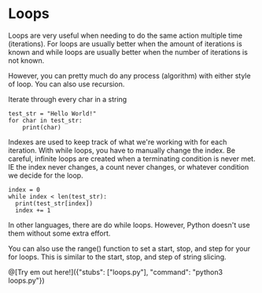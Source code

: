 # Loops

   Loops are very useful when needing to do the same action 
   multiple time (iterations). For loops are usually better when 
   the amount of iterations is known and while loops are usually
   better when the number of iterations is not known. 
   
   However, you can pretty much do any process (algorithm) with 
   either style of loop. You can also use recursion.

   Iterate through every char in a string
        
    test_str = "Hello World!"
    for char in test_str:
        print(char)

   Indexes are used to keep track of what we're working with for
   each iteration. With while loops, you have to manually change
   the index. Be careful, infinite loops are created when a 
   terminating condition is never met. IE the index never changes,
   a count never changes, or whatever condition we decide for the 
   loop. 
     
    index = 0
    while index < len(test_str):
      print(test_str[index])
      index += 1

   In other languages, there are do while loops. However,
   Python doesn't use them without some extra effort. 

   You can also use the range() function to set a start, stop, and step for your for loops. This is similar to the start, stop, and step of string slicing.

@[Try em out here!]({"stubs": ["loops.py"], "command": "python3 loops.py"})

   
